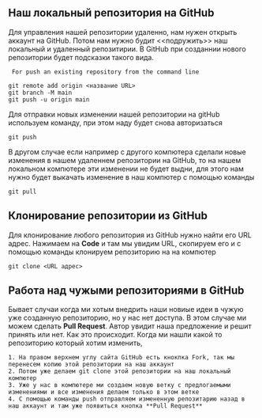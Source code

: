 ## Наш локальный репозитория на GitHub

Для управления нашей репозитории удаленно, нам нужен открыть аккаунт на GitHub. Потом нам нужно будит <<подружить>> наш локальный и удаленный репозитирии. В GitHub при созданнии нового репозитории будет подсказки такого вида.
```
 For push an existing repository from the command line

git remote add origin <название URL>
git branch -M main
git push -u origin main
```
Для отправки новых изменении нашей репозитории на gitHub используем команду, при этом наду будет снова авторизаться
```
git push
```
В другом случае если например с другого компютера сделали новые изменения в нашем удаленнем репозитории на GitHub, то на нашем локальном компютере эти изменении не будет выдни, для этого нам нужно будет выкачать изменение в наш компютер с помощью команды
```
git pull
```

## Клонирование репозитории из GitHub

Для клонирование любого репозитория из GitHub нужно найти его URL адрес. Нажимаем на   **Code** и там мы увидим URL, скопируем его и с помощью команды клонируем репозиторию на на компютер
```
git clone <URL адрес>
```

## Работа над чужыми репозиториями в GitHub

Бывает случаи когда ми хотым внедрить наши новиые идеи в чужую уже созданную репозиторию, но у нас нет доступа. В этом случае ми можем сделать **Pull Request**. Автор увидит наша предложение и решит принять или нет. Как это происходит.
Когда ми нашли какой то репозиторию который хотим изменить, 
```
1. На правом верхнем углу сайта GitHub есть кнокпка Fork, так мы перенесем копию этой репозитории на наш аккаунт
2. Потом уже делаем git clone этой репозитории на наш локальный компютер
3. Уже у нас в компютере ми создаем новую ветку с предлогаемыми изменениями и все изменения делаем только в этом ветке
4. С помощью команды push отправляем измененную репозитарию назад в наш аккаунт и там уже появиться кнопка **Pull Request**
```